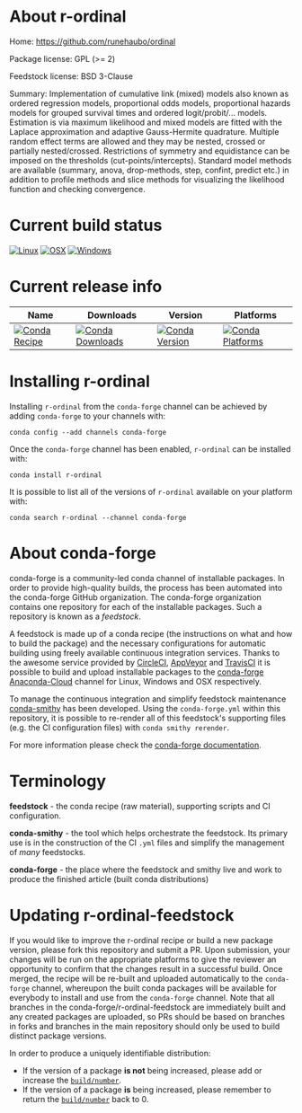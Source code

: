 About r-ordinal
===============

Home: https://github.com/runehaubo/ordinal

Package license: GPL (>= 2)

Feedstock license: BSD 3-Clause

Summary: Implementation of cumulative link (mixed) models also known as ordered regression models, proportional odds models, proportional hazards models for grouped survival times and ordered logit/probit/... models. Estimation is via maximum likelihood and mixed models are fitted with the Laplace approximation and adaptive Gauss-Hermite quadrature. Multiple random effect terms are allowed and they may be nested, crossed or partially nested/crossed. Restrictions of symmetry and equidistance can be imposed on the thresholds (cut-points/intercepts). Standard model methods are available (summary, anova, drop-methods, step, confint, predict etc.) in addition to profile methods and slice methods for visualizing the likelihood function and checking convergence.



Current build status
====================

[![Linux](https://img.shields.io/circleci/project/github/conda-forge/r-ordinal-feedstock/master.svg?label=Linux)](https://circleci.com/gh/conda-forge/r-ordinal-feedstock)
[![OSX](https://img.shields.io/travis/conda-forge/r-ordinal-feedstock/master.svg?label=macOS)](https://travis-ci.org/conda-forge/r-ordinal-feedstock)
[![Windows](https://img.shields.io/appveyor/ci/conda-forge/r-ordinal-feedstock/master.svg?label=Windows)](https://ci.appveyor.com/project/conda-forge/r-ordinal-feedstock/branch/master)

Current release info
====================

| Name | Downloads | Version | Platforms |
| --- | --- | --- | --- |
| [![Conda Recipe](https://img.shields.io/badge/recipe-r--ordinal-green.svg)](https://anaconda.org/conda-forge/r-ordinal) | [![Conda Downloads](https://img.shields.io/conda/dn/conda-forge/r-ordinal.svg)](https://anaconda.org/conda-forge/r-ordinal) | [![Conda Version](https://img.shields.io/conda/vn/conda-forge/r-ordinal.svg)](https://anaconda.org/conda-forge/r-ordinal) | [![Conda Platforms](https://img.shields.io/conda/pn/conda-forge/r-ordinal.svg)](https://anaconda.org/conda-forge/r-ordinal) |

Installing r-ordinal
====================

Installing `r-ordinal` from the `conda-forge` channel can be achieved by adding `conda-forge` to your channels with:

```
conda config --add channels conda-forge
```

Once the `conda-forge` channel has been enabled, `r-ordinal` can be installed with:

```
conda install r-ordinal
```

It is possible to list all of the versions of `r-ordinal` available on your platform with:

```
conda search r-ordinal --channel conda-forge
```


About conda-forge
=================

conda-forge is a community-led conda channel of installable packages.
In order to provide high-quality builds, the process has been automated into the
conda-forge GitHub organization. The conda-forge organization contains one repository
for each of the installable packages. Such a repository is known as a *feedstock*.

A feedstock is made up of a conda recipe (the instructions on what and how to build
the package) and the necessary configurations for automatic building using freely
available continuous integration services. Thanks to the awesome service provided by
[CircleCI](https://circleci.com/), [AppVeyor](https://www.appveyor.com/)
and [TravisCI](https://travis-ci.org/) it is possible to build and upload installable
packages to the [conda-forge](https://anaconda.org/conda-forge)
[Anaconda-Cloud](https://anaconda.org/) channel for Linux, Windows and OSX respectively.

To manage the continuous integration and simplify feedstock maintenance
[conda-smithy](https://github.com/conda-forge/conda-smithy) has been developed.
Using the ``conda-forge.yml`` within this repository, it is possible to re-render all of
this feedstock's supporting files (e.g. the CI configuration files) with ``conda smithy rerender``.

For more information please check the [conda-forge documentation](https://conda-forge.org/docs/).

Terminology
===========

**feedstock** - the conda recipe (raw material), supporting scripts and CI configuration.

**conda-smithy** - the tool which helps orchestrate the feedstock.
                   Its primary use is in the construction of the CI ``.yml`` files
                   and simplify the management of *many* feedstocks.

**conda-forge** - the place where the feedstock and smithy live and work to
                  produce the finished article (built conda distributions)


Updating r-ordinal-feedstock
============================

If you would like to improve the r-ordinal recipe or build a new
package version, please fork this repository and submit a PR. Upon submission,
your changes will be run on the appropriate platforms to give the reviewer an
opportunity to confirm that the changes result in a successful build. Once
merged, the recipe will be re-built and uploaded automatically to the
`conda-forge` channel, whereupon the built conda packages will be available for
everybody to install and use from the `conda-forge` channel.
Note that all branches in the conda-forge/r-ordinal-feedstock are
immediately built and any created packages are uploaded, so PRs should be based
on branches in forks and branches in the main repository should only be used to
build distinct package versions.

In order to produce a uniquely identifiable distribution:
 * If the version of a package **is not** being increased, please add or increase
   the [``build/number``](https://conda.io/docs/user-guide/tasks/build-packages/define-metadata.html#build-number-and-string).
 * If the version of a package **is** being increased, please remember to return
   the [``build/number``](https://conda.io/docs/user-guide/tasks/build-packages/define-metadata.html#build-number-and-string)
   back to 0.
